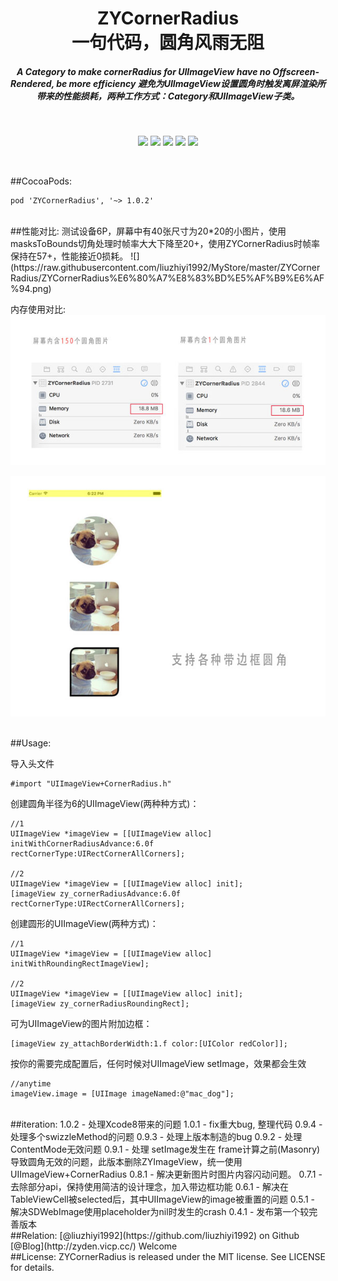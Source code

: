 <h1 align="center">
ZYCornerRadius <br>
一句代码，圆角风雨无阻
<h5 align="center">
A Category to make cornerRadius for UIImageView have no Offscreen-Rendered, be more efficiency  
避免为UIImageView设置圆角时触发离屏渲染所带来的性能损耗，两种工作方式：Category和UIImageView子类。
</h5>
</h1>
<br>
<p align="center">
<img src="https://img.shields.io/badge/pod-v1.0.2-blue.svg" />
<img src="https://img.shields.io/badge/build-passing-brightgreen.svg" />
<img src="https://img.shields.io/badge/language-objc-5787e5.svg" />
<img src="https://img.shields.io/badge/Advantage-Efficient-red.svg" />
<img src="https://img.shields.io/badge/license-MIT-brightgreen.svg" />

</p>
<br>

##CocoaPods:  
```
pod 'ZYCornerRadius', '~> 1.0.2'
``` 

<br>
##性能对比:  
测试设备6P，屏幕中有40张尺寸为20*20的小图片，使用masksToBounds切角处理时帧率大大下降至20+，使用ZYCornerRadius时帧率保持在57+，性能接近0损耗。  
![](https://raw.githubusercontent.com/liuzhiyi1992/MyStore/master/ZYCornerRadius/ZYCornerRadius%E6%80%A7%E8%83%BD%E5%AF%B9%E6%AF%94.png)    

内存使用对比:  
![](https://raw.githubusercontent.com/liuzhiyi1992/MyStore/master/ZYCornerRadius/%E5%86%85%E5%AD%98%E4%BD%BF%E7%94%A8%E5%AF%B9%E6%AF%94.jpg)  

![](https://raw.githubusercontent.com/liuzhiyi1992/MyStore/master/ZYCornerRadius/zycornerRadius%E6%96%B0demo%E6%BC%94%E7%A4%BA%E5%9B%BE%E7%89%87.jpg)   



<br>
##Usage:  

导入头文件  
```objc
#import "UIImageView+CornerRadius.h"
```
创建圆角半径为6的UIImageView(两种种方式)：  
```objc
//1
UIImageView *imageView = [[UIImageView alloc] initWithCornerRadiusAdvance:6.0f rectCornerType:UIRectCornerAllCorners];

//2
UIImageView *imageView = [[UIImageView alloc] init];
[imageView zy_cornerRadiusAdvance:6.0f rectCornerType:UIRectCornerAllCorners];
```
创建圆形的UIImageView(两种方式)：  
```objc
//1
UIImageView *imageView = [[UIImageView alloc] initWithRoundingRectImageView];

//2
UIImageView *imageView = [[UIImageView alloc] init];
[imageView zy_cornerRadiusRoundingRect];
```  
可为UIImageView的图片附加边框：
```objc
[imageView zy_attachBorderWidth:1.f color:[UIColor redColor]];
```
按你的需要完成配置后，任何时候对UIImageView setImage，效果都会生效
```objc
//anytime 
imageView.image = [UIImage imageNamed:@"mac_dog"];
```


<br>  
##iteration:  
1.0.2 - 处理Xcode8带来的问题  
1.0.1 - fix重大bug, 整理代码  
0.9.4 - 处理多个swizzleMethod的问题   
0.9.3 - 处理上版本制造的bug  
0.9.2 - 处理ContentMode无效问题  
0.9.1 - 处理 setImage发生在 frame计算之前(Masonry) 导致圆角无效的问题，此版本删除ZYImageView，统一使用UIImageView+CornerRadius  
0.8.1 - 解决更新图片时图片内容闪动问题。  
0.7.1 - 去除部分api，保持使用简洁的设计理念，加入带边框功能  
0.6.1 - 解决在TableViewCell被selected后，其中UIImageView的image被重置的问题  
0.5.1 - 解决SDWebImage使用placeholder为nil时发生的crash  
0.4.1 - 发布第一个较完善版本


<br>
##Relation:  
[@liuzhiyi1992](https://github.com/liuzhiyi1992) on Github  
[@Blog](http://zyden.vicp.cc/)  Welcome

<br>
##License:  
ZYCornerRadius is released under the MIT license. See LICENSE for details.
